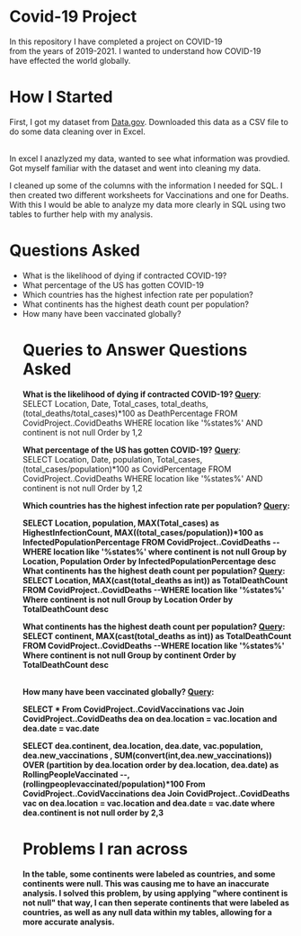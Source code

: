 # Covid-19 Project

In this repository I have completed a project on COVID-19 <br />
from the years of 2019-2021. I wanted to understand how COVID-19 <br />
have effected the world globally. 

# <b> How I Started </b><br />
First, I got my dataset from <a href="data.gov">Data.gov</a>. Downloaded 
this data as a CSV file to do some data cleaning over in Excel. 

<br />
In excel I anazlyzed my data, wanted to see what information was provdied. <br />
Got myself familiar with the dataset and went into cleaning my data. 

I cleaned up some of the columns with the information I needed for SQL.
I then created two different worksheets for Vaccinations and one
for Deaths. <br />
With this I would be able to analyze my data more clearly in SQL using two
tables to further help with my analysis. 

# <b> Questions Asked </b>

<ul>
  <li>What is the likelihood of dying if contracted COVID-19?</li>
  <li>What percentage of the US has gotten COVID-19</li>
  <li>Which countries has the highest infection rate per population?</li>
  <li>What continents has the highest death count per population?</li>
  <li>How many have been vaccinated globally?</li>

# <b> Queries to Answer Questions Asked </b>

<b> What is the likelihood of dying if contracted COVID-19? </b>
<b><u>Query</b></u>: <br />
SELECT Location, Date, Total_cases, total_deaths, (total_deaths/total_cases)*100 as DeathPercentage
FROM CovidProject..CovidDeaths
WHERE location like '%states%'
AND continent is not null
Order by 1,2

<b> What percentage of the US has gotten COVID-19?</b>
<b><u>Query</b></u>: <br />
SELECT Location, Date, population, Total_cases, (total_cases/population)*100 as CovidPercentage
FROM CovidProject..CovidDeaths
WHERE location like '%states%'
AND continent is not null
Order by 1,2

<b>Which countries has the highest infection rate per population?
<b><u>Query</b></u>: <br />

SELECT Location, population, MAX(Total_cases) as HighestInfectionCount, MAX((total_cases/population))*100 as InfectedPopulationPercentage
FROM CovidProject..CovidDeaths
--WHERE location like '%states%'
where continent is not null
Group by Location, Population
Order by InfectedPopulationPercentage desc
<br />
<b>What continents has the highest death count per population?</b>
<b><u>Query</b></u>: <br />
SELECT Location, MAX(cast(total_deaths as int)) as TotalDeathCount
FROM CovidProject..CovidDeaths
--WHERE location like '%states%'
Where continent is not null
Group by Location
Order by TotalDeathCount desc
  <br />
  
<b>What continents has the highest death count per population?</b>
<b><u>Query</b></u>: <br />
SELECT continent, MAX(cast(total_deaths as int)) as TotalDeathCount
FROM CovidProject..CovidDeaths
--WHERE location like '%states%'
Where continent is not null
Group by continent
Order by TotalDeathCount desc

<br />
<b>How many have been vaccinated globally?</b>
<b><u>Query</b></u>: <br />

SELECT *
From CovidProject..CovidVaccinations vac
Join CovidProject..CovidDeaths dea
	on dea.location = vac.location
	and dea.date = vac.date

SELECT dea.continent, dea.location, dea.date, vac.population, dea.new_vaccinations
, SUM(convert(int,dea.new_vaccinations)) OVER (partition by  dea.location order by dea.location,
dea.date) as RollingPeopleVaccinated 
--, (rollingpeoplevaccinated/population)*100
From CovidProject..CovidVaccinations dea
Join CovidProject..CovidDeaths vac
	on dea.location = vac.location
	and dea.date = vac.date
where dea.continent  is not null
order by 2,3

# <b>Problems I ran across</b>
In the table, some continents were labeled as countries, and some continents were null. This was causing me
to have an inaccurate analysis. I solved this problem, by using applying 
"where continent is not null" that way, I can then seperate continents that were labeled as countries, as well
as any null data within my tables, allowing for a more accurate analysis. 
